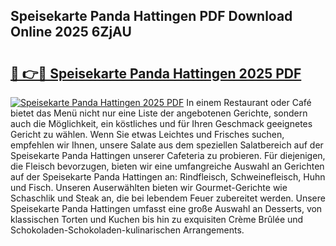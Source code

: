 ## Speisekarte Panda Hattingen PDF Download Online 2025 6ZjAU

# <h2><a href="http://gca5u7.nevu.top/?p=Speisekarte+Panda+Hattingen">🔗 👉🔴 Speisekarte Panda Hattingen 2025 PDF</a></h2>

[![Speisekarte Panda Hattingen 2025 PDF](https://i.imgur.com/dBaPXMq.png)](http://gca5u7.nevu.top/?p=Speisekarte+Panda+Hattingen)
In einem Restaurant oder Café bietet das Menü nicht nur eine Liste der angebotenen Gerichte, sondern auch die Möglichkeit, ein köstliches und für Ihren Geschmack geeignetes Gericht zu wählen. Wenn Sie etwas Leichtes und Frisches suchen, empfehlen wir Ihnen, unsere Salate aus dem speziellen Salatbereich auf der Speisekarte Panda Hattingen unserer Cafeteria zu probieren. Für diejenigen, die Fleisch bevorzugen, bieten wir eine umfangreiche Auswahl an Gerichten auf der Speisekarte Panda Hattingen an: Rindfleisch, Schweinefleisch, Huhn und Fisch. Unseren Auserwählten bieten wir Gourmet-Gerichte wie Schaschlik und Steak an, die bei lebendem Feuer zubereitet werden. Unsere Speisekarte Panda Hattingen umfasst eine große Auswahl an Desserts, von klassischen Torten und Kuchen bis hin zu exquisiten Crème Brûlée und Schokoladen-Schokoladen-kulinarischen Arrangements.
